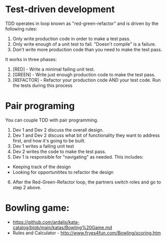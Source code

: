 # Test-driven development

TDD operates in loop known as "red-green-refactor" and is driven by the following rules:

1. Only write production code in order to make a test pass.
2. Only write enough of a unit test to fail.  "Doesn't compile" is a failure.
3. Don't write more production code than you need to make the test pass.

It works in three phases:

1. [RED] - Write a minimal failing unit test.
2. [GREEN] - Write just enough production code to make the test pass.
3. [REFACTOR] - Refactor your production code AND your test code.  Run the tests during this process


# Pair programing

You can couple TDD with pair programming.

1. Dev 1 and Dev 2 discuss the overall design.
2.  Dev 1 and Dev 2 discuss what bit of functionality they want to address first, and how it's going to be built.
3.  Dev 1 writes a failing unit test
4.  Dev 2 writes the code to make the test pass.  
5.  Dev 1 is responsible for "navigating" as needed.  This includes:
  * Keeping track of the design
  * Looking for opportunitites to refactor the design
6.  After the Red-Green-Refactor loop, the partners switch roles and go to step 2 above.


# Bowling game:

* https://github.com/ardalis/kata-catalog/blob/main/katas/Bowling%20Game.md
* Rules and Calculator - http://www.fryes4fun.com/Bowling/scoring.htm
